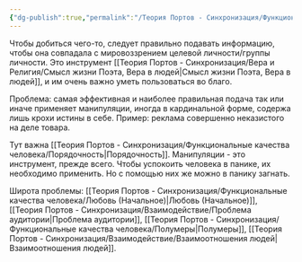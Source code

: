 ```yaml
---
{"dg-publish":true,"permalink":"/Теория Портов - Синхронизация/Функциональные качества человека/Манипуляции/"}
---
```


Чтобы добиться чего-то, следует правильно подавать информацию, чтобы она совпадала с мировоззрением целевой личности/группы личности. Это инструмент [[Теория Портов - Синхронизация/Вера и Религия/Смысл жизни Поэта, Вера в людей\|Смысл жизни Поэта, Вера в людей]], и им очень важно уметь пользоваться во благо.

Проблема: самая эффективная и наиболее правильная подача так или иначе применяет манипуляции, иногда в кардинальной форме, содержа лишь крохи истины в себе.
Пример: реклама совершенно неказистого на деле товара.

Тут важна [[Теория Портов - Синхронизация/Функциональные качества человека/Порядочность\|Порядочность]]. Манипуляции - это инструмент, прежде всего. Чтобы успокоить человека в панике, их необходимо применить.
Но с помощью них же можно в панику загнать.

Широта проблемы: [[Теория Портов - Синхронизация/Функциональные качества человека/Любовь (Начальное)\|Любовь (Начальное)]], [[Теория Портов - Синхронизация/Взаимодействие/Проблема аудитории\|Проблема аудитории]], [[Теория Портов - Синхронизация/Функциональные качества человека/Полумеры\|Полумеры]], [[Теория Портов - Синхронизация/Взаимодействие/Взаимоотношения людей\|Взаимоотношения людей]].